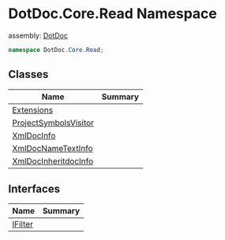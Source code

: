 ﻿# DotDoc\.Core\.Read Namespace

assembly: [DotDoc](../DotDoc.md)



```csharp
namespace DotDoc.Core.Read;
```

## Classes

| Name | Summary |
|------|---------|
| [Extensions](./DotDoc.Core.Read/Extensions.md) |  |
| [ProjectSymbolsVisitor](./DotDoc.Core.Read/ProjectSymbolsVisitor.md) |  |
| [XmlDocInfo](./DotDoc.Core.Read/XmlDocInfo.md) |  |
| [XmlDocNameTextInfo](./DotDoc.Core.Read/XmlDocNameTextInfo.md) |  |
| [XmlDocInheritdocInfo](./DotDoc.Core.Read/XmlDocInheritdocInfo.md) |  |

## Interfaces

| Name | Summary |
|------|---------|
| [IFilter](./DotDoc.Core.Read/IFilter.md) |  |

